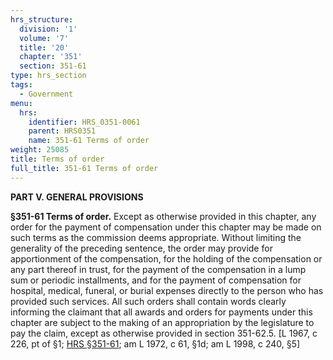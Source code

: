 ```yaml
---
hrs_structure:
  division: '1'
  volume: '7'
  title: '20'
  chapter: '351'
  section: 351-61
type: hrs_section
tags:
  - Government
menu:
  hrs:
    identifier: HRS_0351-0061
    parent: HRS0351
    name: 351-61 Terms of order
weight: 25085
title: Terms of order
full_title: 351-61 Terms of order
---
```

**PART V. GENERAL PROVISIONS**

**§351-61 Terms of order.** Except as otherwise provided in this chapter, any order for the payment of compensation under this chapter may be made on such terms as the commission deems appropriate. Without limiting the generality of the preceding sentence, the order may provide for apportionment of the compensation, for the holding of the compensation or any part thereof in trust, for the payment of the compensation in a lump sum or periodic installments, and for the payment of compensation for hospital, medical, funeral, or burial expenses directly to the person who has provided such services. All such orders shall contain words clearly informing the claimant that all awards and orders for payments under this chapter are subject to the making of an appropriation by the legislature to pay the claim, except as otherwise provided in section 351-62.5\. [L 1967, c 226, pt of §1; [HRS §351-61](/title-20/chapter-351/section-351-61/); am L 1972, c 61, §1d; am L 1998, c 240, §5]